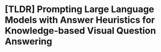 # [TLDR] Prompting Large Language Models with Answer Heuristics for Knowledge-based Visual Question Answering 
 
